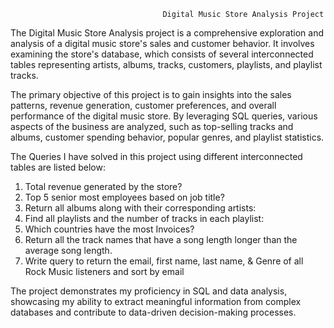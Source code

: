                                       Digital Music Store Analysis Project

The Digital Music Store Analysis project is a comprehensive exploration and analysis of a digital music store's sales and customer behavior. It involves examining the store's database, which consists of several interconnected tables representing artists, albums, tracks, customers, playlists, and playlist tracks.

The primary objective of this project is to gain insights into the sales patterns, revenue generation, customer preferences, and overall performance of the digital music store. By leveraging SQL queries, various aspects of the business are analyzed, such as top-selling tracks and albums, customer spending behavior, popular genres, and playlist statistics.

The Queries I have solved in this project using different interconnected tables are listed below:
1) Total revenue generated by the store?
2) Top 5 senior most employees based on job title?
3) Return all albums along with their corresponding artists:
4) Find all playlists and the number of tracks in each playlist:
5) Which countries have the most Invoices?
6) Return all the track names that have a song length longer than the average song length.
7) Write query to return the email, first name, last name, & Genre of all Rock Music listeners and sort by email


The project demonstrates my proficiency in SQL and data analysis, showcasing my ability to extract meaningful information from complex databases and contribute to data-driven decision-making processes.
